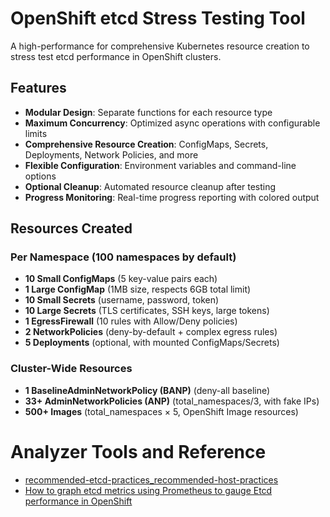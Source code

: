 # OpenShift etcd Stress Testing Tool

A high-performance for comprehensive Kubernetes resource creation to stress test etcd performance in OpenShift clusters.

## Features

- **Modular Design**: Separate functions for each resource type
- **Maximum Concurrency**: Optimized async operations with configurable limits
- **Comprehensive Resource Creation**: ConfigMaps, Secrets, Deployments, Network Policies, and more
- **Flexible Configuration**: Environment variables and command-line options
- **Optional Cleanup**: Automated resource cleanup after testing
- **Progress Monitoring**: Real-time progress reporting with colored output

## Resources Created

### Per Namespace (100 namespaces by default)
- **10 Small ConfigMaps** (5 key-value pairs each)
- **1 Large ConfigMap** (1MB size, respects 6GB total limit)
- **10 Small Secrets** (username, password, token)
- **10 Large Secrets** (TLS certificates, SSH keys, large tokens)
- **1 EgressFirewall** (10 rules with Allow/Deny policies)
- **2 NetworkPolicies** (deny-by-default + complex egress rules)
- **5 Deployments** (optional, with mounted ConfigMaps/Secrets)

### Cluster-Wide Resources
- **1 BaselineAdminNetworkPolicy (BANP)** (deny-all baseline)
- **33+ AdminNetworkPolicies (ANP)** (total_namespaces/3, with fake IPs)
- **500+ Images** (total_namespaces × 5, OpenShift Image resources)

# Analyzer Tools and Reference 
- [recommended-etcd-practices_recommended-host-practices](https://docs.redhat.com/en/documentation/openshift_container_platform/4.6/html/scalability_and_performance/recommended-host-practices#recommended-etcd-practices_recommended-host-practices) 
- [How to graph etcd metrics using Prometheus to gauge Etcd performance in OpenShift](https://access.redhat.com/solutions/5489721)

